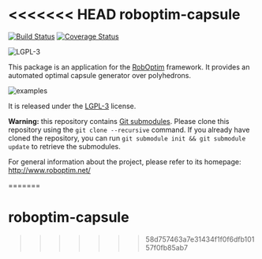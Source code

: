 <<<<<<< HEAD
roboptim-capsule
================

[![Build Status](https://travis-ci.org/roboptim/roboptim-capsule.png?branch=master)](https://travis-ci.org/roboptim/roboptim-capsule)
[![Coverage Status](https://coveralls.io/repos/roboptim/roboptim-capsule/badge.png)](https://coveralls.io/r/roboptim/roboptim-capsule)

![LGPL-3](https://www.gnu.org/graphics/lgplv3-88x31.png)


This package is an application for the [RobOptim][RobOptim] framework. It
provides an automated optimal capsule generator over polyhedrons.

![examples](https://raw.githubusercontent.com/roboptim/roboptim-capsule/master/doc/examples.png)

It is released under the [LGPL-3](COPYING.LESSER) license.

**Warning:** this repository contains [Git
submodules](.gitmodules). Please clone this repository using the
`git clone --recursive` command. If you already have cloned the
repository, you can run `git submodule init && git submodule update`
to retrieve the submodules.


For general information about the project, please refer to its
homepage: http://www.roboptim.net/

[RobOptim]: http://www.roboptim.net/
=======
# roboptim-capsule
>>>>>>> 58d757463a7e31434f1f0f6dfb10157f0fb85ab7
